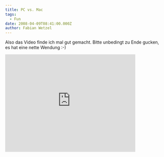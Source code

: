 ```yaml
---
title: PC vs. Mac
tags:
  - Fun
date: 2008-04-09T08:41:00.000Z
author: Fabian Wetzel
---
```


Also das Video finde ich mal gut gemacht. Bitte unbedingt zu Ende gucken, es hat eine nette Wendung :-)
<iframe src="http://www.youtube.com/embed/hIrBkgS4E1k" frameborder="0" width="420" height="315"></iframe>


